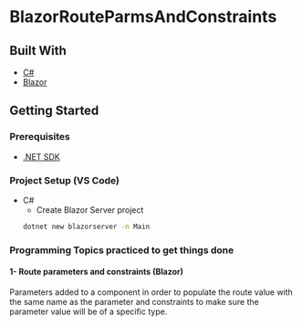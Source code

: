 # BlazorRouteParmsAndConstraints   
## Built With  
* [C#](https://docs.microsoft.com/en-us/dotnet/csharp// "C# documentation")  
* [Blazor](https://docs.microsoft.com/en-us/aspnet/core/blazor/?view=aspnetcore-6.0/ "Blazor Documentation")  

## Getting Started  
### Prerequisites
* [.NET SDK](https://dotnet.microsoft.com/en-us/download/dotnet/6.0 "Download .NET 6.0")  

### Project Setup (VS Code)
* C#  
  * Create Blazor Server project  
  ```bash
  dotnet new blazorserver -n Main
  ```  
    
### Programming Topics practiced to get things done  
#### 1- Route parameters and constraints (Blazor)  
Parameters added to a component in order to populate the route value with the same name as the parameter and constraints to make sure the parameter value will be of a specific type.    
